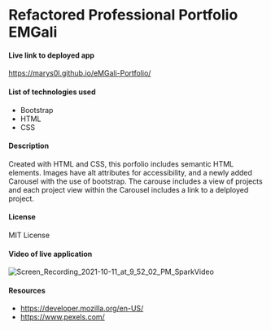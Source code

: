 # Refactored Professional Portfolio EMGali 


#### Live link to deployed app

https://marys0l.github.io/eMGali-Portfolio/


#### List of technologies used
- Bootstrap
- HTML
- CSS

#### Description 

Created with HTML and CSS, this porfolio includes semantic HTML elements. Images have alt attributes for accessibility, and a newly added Carousel with the use of bootstrap. The carouse includes a view of projects and each project view within the Carousel includes a link to a delployed project. 



#### License 
MIT License

#### Video of live application 

![Screen_Recording_2021-10-11_at_9_52_02_PM_SparkVideo](https://user-images.githubusercontent.com/28649817/136878325-ce5104e5-e56b-42bd-a1d7-e0916e356a13.gif)



#### Resources 
- https://developer.mozilla.org/en-US/
- https://www.pexels.com/

